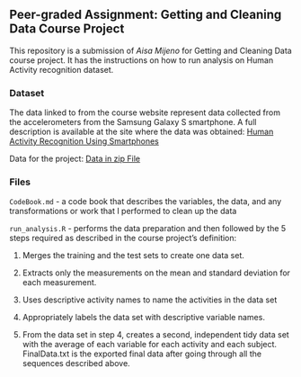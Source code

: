 ## Peer-graded Assignment: Getting and Cleaning Data Course Project
This repository is a submission of *Aisa Mijeno* for Getting and Cleaning Data course project. It has the instructions on how to run analysis on Human Activity recognition dataset.

### Dataset
The data linked to from the course website represent data collected from the accelerometers from the Samsung Galaxy S smartphone. A full description is available at the site where the data was obtained:
[Human Activity Recognition Using Smartphones](http://archive.ics.uci.edu/ml/datasets/Human+Activity+Recognition+Using+Smartphones)

Data for the project:
[Data in zip File](https://d396qusza40orc.cloudfront.net/getdata%2Fprojectfiles%2FUCI%20HAR%20Dataset.zip)


### Files
`CodeBook.md` - a code book that describes the variables, the data, and any transformations or work that I performed to clean up the data

`run_analysis.R` - performs the data preparation and then followed by the 5 steps required as described in the course project’s definition:


1. Merges the training and the test sets to create one data set.

2. Extracts only the measurements on the mean and standard deviation for each measurement.

3. Uses descriptive activity names to name the activities in the data set

4. Appropriately labels the data set with descriptive variable names.

5. From the data set in step 4, creates a second, independent tidy data set with the average of each variable for each activity and each subject.
FinalData.txt is the exported final data after going through all the sequences described above.